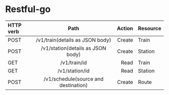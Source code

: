 # Restful-go

| HTTP verb |                 Path                 | Action | Resource |
| :-------- | :----------------------------------: | -----: | -------- |
| POST      |   /v1/train(details as JSON body)    | Create | Train    |
| POST      |  /v1/station(details as JSON body)   | Create | Station  |
| GET       |             /v1/train/id             |   Read | Train    |
| GET       |            /v1/station/id            |   Read | Station  |
| POST      | /v1/schedule(source and destination) | Create | Route    |
